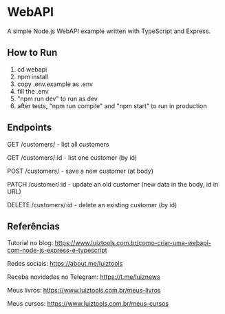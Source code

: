 # WebAPI

A simple Node.js WebAPI example written with TypeScript and Express.

## How to Run

1. cd webapi
2. npm install
3. copy .env.example as .env
4. fill the .env
5. "npm run dev" to run as dev
6. after tests, "npm run compile" and "npm start" to run in production

## Endpoints

GET /customers/ - list all customers

GET /customers/:id - list one customer (by id)

POST /customers/ - save a new customer (at body)

PATCH /customer/:id - update an old customer (new data in the body, id in URL)

DELETE /customers/:id - delete an existing customer (by id)

## Referências

Tutorial no blog: https://www.luiztools.com.br/como-criar-uma-webapi-com-node-js-express-e-typescript

Redes sociais: https://about.me/luiztools

Receba novidades no Telegram: https://t.me/luiznews

Meus livros: https://www.luiztools.com.br/meus-livros

Meus cursos: https://www.luiztools.com.br/meus-cursos